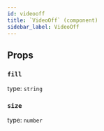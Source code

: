 ```yaml
---
id: videooff
title: `VideoOff` (component)
sidebar_label: VideoOff
---
```



Props
-----

### `fill`

type: `string`


### `size`

type: `number`

